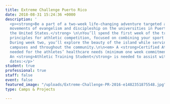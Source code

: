 ```yaml
---
title: Extreme Challenge Puerto Rico
date: 2018-08-31 15:24:36 +0000
description: '
  <p><strong>Be a part of a two-week life-changing adventure targeted at launching
  movements of evangelism and discipleship on the universities in Puerto Rico and
  the United States.</strong> \n\nYou’ll spend the first week of the trip learning AIA’s
  principles for athletic competition, focused on combining your sport and faith.
  During week two, you’ll explore the beauty of the island while serving on university
  campuses and throughout the community.\n\n<em> A <strong>Certified Athletic Trainer</strong> is
  needed for the athletes’ healthcare needs (minimum one week commitment). \n\n\n</em>
  An <strong>Athletic Training Student</strong> is needed to assist with this camp<strong>.</strong>\n\n2019
  dates:</p>'
student: true
professional: true
staff: false
event: false
featured_image: "/uploads/Extreme-Challenge-PR-2016-e1482351875548.jpg"
type: Camps & Projects

---
```

